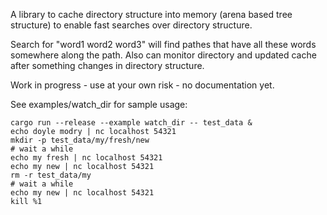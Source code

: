 A library to cache directory structure into memory (arena based tree structure) to enable
fast searches over directory structure.

Search for "word1 word2 word3" will find pathes that have all these words somewhere along the path.
Also can monitor directory and updated cache after something changes in directory structure.

Work in progress - use at your own risk - no documentation yet.

See examples/watch_dir for sample usage:
```
cargo run --release --example watch_dir -- test_data &
echo doyle modry | nc localhost 54321
mkdir -p test_data/my/fresh/new
# wait a while
echo my fresh | nc localhost 54321
echo my new | nc localhost 54321
rm -r test_data/my
# wait a while
echo my new | nc localhost 54321
kill %1
```